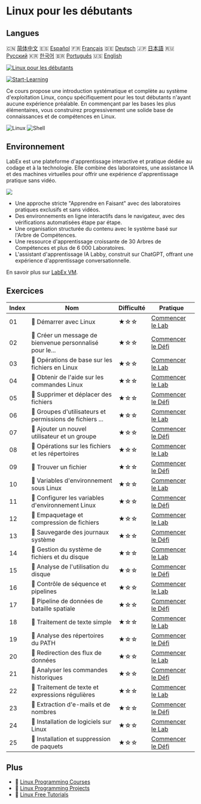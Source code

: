 # Linux pour les débutants

## Langues

🇨🇳 [简体中文](README_zh.md) 🇪🇸 [Español](README_es.md) 🇫🇷 [Français](README_fr.md) 🇩🇪 [Deutsch](README_de.md) 🇯🇵 [日本語](README_ja.md) 🇷🇺 [Русский](README_ru.md) 🇰🇷 [한국어](README_ko.md) 🇧🇷 [Português](README_pt.md) 🇺🇸 [English](README.md) 

[![Linux pour les débutants](https://cover-creator.labex.io/linux-for-noobs.png?lang=fr)](https://labex.io/fr/courses/linux-for-noobs)

[![Start-Learning](https://img.shields.io/badge/Start-Learning-whitesmoke?style=for-the-badge)](https://labex.io/fr/courses/linux-for-noobs)

Ce cours propose une introduction systématique et complète au système d'exploitation Linux, conçu spécifiquement pour les tout débutants n'ayant aucune expérience préalable. En commençant par les bases les plus élémentaires, vous construirez progressivement une solide base de connaissances et de compétences en Linux.

![Linux](https://img.shields.io/badge/Linux-whitesmoke?style=for-the-badge&logo=linux)
![Shell](https://img.shields.io/badge/Shell-whitesmoke?style=for-the-badge&logo=shell)


## Environnement

LabEx est une plateforme d'apprentissage interactive et pratique dédiée au codage et à la technologie. Elle combine des laboratoires, une assistance IA et des machines virtuelles pour offrir une expérience d'apprentissage pratique sans vidéo.

![](https://tutorial-screenshot.getvm.io/images/vm-1725247253.png)

- Une approche stricte "Apprendre en Faisant" avec des laboratoires pratiques exclusifs et sans vidéos.
- Des environnements en ligne interactifs dans le navigateur, avec des vérifications automatisées étape par étape.
- Une organisation structurée du contenu avec le système basé sur l'Arbre de Compétences.
- Une ressource d'apprentissage croissante de 30 Arbres de Compétences et plus de 6 000 Laboratoires.
- L'assistant d'apprentissage IA Labby, construit sur ChatGPT, offrant une expérience d'apprentissage conversationnelle.

En savoir plus sur [LabEx VM](https://support.labex.io/using-labex/virtual-machine).

## Exercices

|   Index | Nom                                                      | Difficulté   | Pratique                                                                                                                         |
|---------|----------------------------------------------------------|--------------|----------------------------------------------------------------------------------------------------------------------------------|
|      01 | 📖 Démarrer avec Linux                                   | ★☆☆          | <a target='_blank' href='https://labex.io/fr/tutorials/linux-getting-started-with-linux-446315'>Commencer le Lab</a>             |
|      02 | 🎯 Créer un message de bienvenue personnalisé pour le... | ★☆☆          | <a target='_blank' href='https://labex.io/fr/tutorials/linux-create-personalized-terminal-greeting-446322'>Commencer le Défi</a> |
|      03 | 📖 Opérations de base sur les fichiers en Linux          | ★☆☆          | <a target='_blank' href='https://labex.io/fr/tutorials/linux-basic-file-operations-in-linux-18001'>Commencer le Lab</a>          |
|      04 | 📖 Obtenir de l'aide sur les commandes Linux             | ★☆☆          | <a target='_blank' href='https://labex.io/fr/tutorials/linux-get-help-on-linux-commands-18000'>Commencer le Lab</a>              |
|      05 | 🎯 Supprimer et déplacer des fichiers                    | ★☆☆          | <a target='_blank' href='https://labex.io/fr/tutorials/linux-delete-and-move-files-7777'>Commencer le Défi</a>                   |
|      06 | 📖 Groupes d'utilisateurs et permissions de fichiers ... | ★☆☆          | <a target='_blank' href='https://labex.io/fr/tutorials/linux-linux-user-group-and-file-permissions-18002'>Commencer le Lab</a>   |
|      07 | 🎯 Ajouter un nouvel utilisateur et un groupe            | ★☆☆          | <a target='_blank' href='https://labex.io/fr/tutorials/linux-add-new-user-and-group-17987'>Commencer le Défi</a>                 |
|      08 | 📖 Opérations sur les fichiers et les répertoires        | ★☆☆          | <a target='_blank' href='https://labex.io/fr/tutorials/linux-file-and-directory-operations-17997'>Commencer le Lab</a>           |
|      09 | 🎯 Trouver un fichier                                    | ★☆☆          | <a target='_blank' href='https://labex.io/fr/tutorials/linux-find-a-file-17993'>Commencer le Défi</a>                            |
|      10 | 📖 Variables d'environnement sous Linux                  | ★☆☆          | <a target='_blank' href='https://labex.io/fr/tutorials/linux-environment-variables-in-linux-385274'>Commencer le Lab</a>         |
|      11 | 🎯 Configurer les variables d'environnement Linux        | ★☆☆          | <a target='_blank' href='https://labex.io/fr/tutorials/linux-configure-linux-environment-variables-437861'>Commencer le Défi</a> |
|      12 | 📖 Empaquetage et compression de fichiers                | ★☆☆          | <a target='_blank' href='https://labex.io/fr/tutorials/linux-file-packaging-and-compression-385413'>Commencer le Lab</a>         |
|      13 | 🎯 Sauvegarde des journaux système                       | ★☆☆          | <a target='_blank' href='https://labex.io/fr/tutorials/linux-backup-system-log-17989'>Commencer le Défi</a>                      |
|      14 | 📖 Gestion du système de fichiers et du disque           | ★☆☆          | <a target='_blank' href='https://labex.io/fr/tutorials/linux-file-system-and-disk-management-17999'>Commencer le Lab</a>         |
|      15 | 🎯 Analyse de l'utilisation du disque                    | ★☆☆          | <a target='_blank' href='https://labex.io/fr/tutorials/linux-analyzing-disk-usage-7775'>Commencer le Défi</a>                    |
|      16 | 📖 Contrôle de séquence et pipelines                     | ★☆☆          | <a target='_blank' href='https://labex.io/fr/tutorials/linux-sequence-control-and-pipeline-17994'>Commencer le Lab</a>           |
|      17 | 🎯 Pipeline de données de bataille spatiale              | ★☆☆          | <a target='_blank' href='https://labex.io/fr/tutorials/linux-space-battle-data-pipeline-385343'>Commencer le Défi</a>            |
|      18 | 📖 Traitement de texte simple                            | ★☆☆          | <a target='_blank' href='https://labex.io/fr/tutorials/linux-simple-text-processing-18004'>Commencer le Lab</a>                  |
|      19 | 🎯 Analyse des répertoires du PATH                       | ★☆☆          | <a target='_blank' href='https://labex.io/fr/tutorials/linux-analyzing-path-directories-385344'>Commencer le Défi</a>            |
|      20 | 📖 Redirection des flux de données                       | ★☆☆          | <a target='_blank' href='https://labex.io/fr/tutorials/linux-data-stream-redirection-17995'>Commencer le Lab</a>                 |
|      21 | 🎯 Analyser les commandes historiques                    | ★☆☆          | <a target='_blank' href='https://labex.io/fr/tutorials/linux-analyze-historical-commands-17988'>Commencer le Défi</a>            |
|      22 | 📖 Traitement de texte et expressions régulières         | ★☆☆          | <a target='_blank' href='https://labex.io/fr/tutorials/linux-text-processing-and-regular-expressions-18003'>Commencer le Lab</a> |
|      23 | 🎯 Extraction d'e-mails et de nombres                    | ★☆☆          | <a target='_blank' href='https://labex.io/fr/tutorials/linux-extracting-mails-and-numbers-17991'>Commencer le Défi</a>           |
|      24 | 📖 Installation de logiciels sur Linux                   | ★☆☆          | <a target='_blank' href='https://labex.io/fr/tutorials/linux-software-installation-on-linux-18005'>Commencer le Lab</a>          |
|      25 | 🎯 Installation et suppression de paquets                | ★☆☆          | <a target='_blank' href='https://labex.io/fr/tutorials/linux-installing-and-removing-packages-385380'>Commencer le Défi</a>      |

## Plus

- 🔗 [Linux Programming Courses](https://github.com/labex-labs/awesome-programming-courses)
- 🔗 [Linux Programming Projects](https://github.com/labex-labs/awesome-programming-projects)
- 🔗 [Linux Free Tutorials](https://github.com/labex-labs/linux-free-tutorials)

